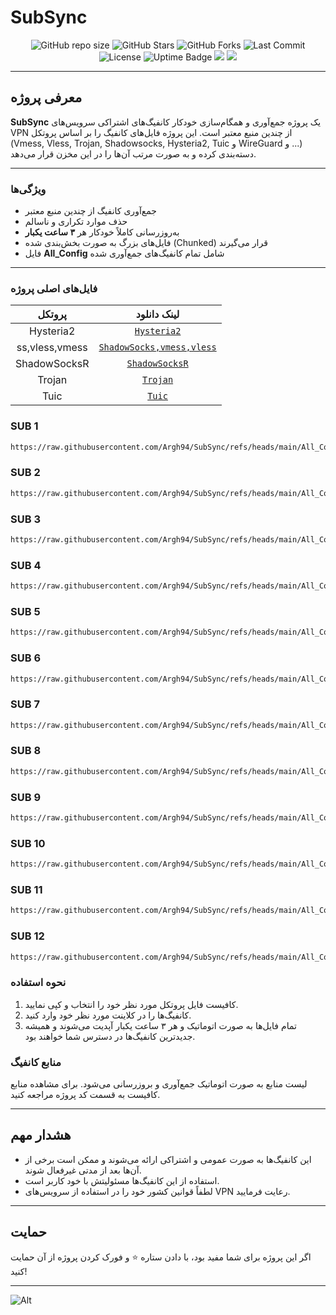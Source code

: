 # SubSync

<div align="center">
  <img src="https://img.shields.io/github/repo-size/Argh94/SubSync" alt="GitHub repo size">
  <img src="https://img.shields.io/github/stars/Argh94/SubSync?style=social" alt="GitHub Stars">
  <img src="https://img.shields.io/github/forks/Argh94/SubSync?style=social" alt="GitHub Forks">
  <img src="https://img.shields.io/github/last-commit/Argh94/SubSync" alt="Last Commit">
  <img src="https://img.shields.io/github/license/Argh94/SubSync" alt="License">
  <img src="https://img.shields.io/badge/Uptime-99.9%2525-brightgreen" alt="Uptime Badge">
  <img src="https://img.shields.io/badge/Updated_Every_3_Hours-passing-success">
  <img src="./list/total.svg">
  
</div>

---

## معرفی پروژه

**SubSync** یک پروژه جمع‌آوری و همگام‌سازی خودکار کانفیگ‌های اشتراکی سرویس‌های VPN از چندین منبع معتبر است. این پروژه فایل‌های کانفیگ را بر اساس پروتکل (Vmess, Vless, Trojan, Shadowsocks, Hysteria2, Tuic و WireGuard و ...) دسته‌بندی کرده و به صورت مرتب آن‌ها را در این مخزن قرار می‌دهد.

---

### ویژگی‌ها

- جمع‌آوری کانفیگ از چندین منبع معتبر
- حذف موارد تکراری و ناسالم
- به‌روزرسانی کاملاً خودکار هر **۳ ساعت یکبار**
- فایل‌های بزرگ به صورت بخش‌بندی شده (Chunked) قرار می‌گیرند
- فایل **All_Config** شامل تمام کانفیگ‌های جمع‌آوری شده

---

### فایل‌های اصلی پروژه


<div align="center">
  
| پروتکل | لینک دانلود |
|:-------:|:------------:|
| Hysteria2 | [`Hysteria2`](https://raw.githubusercontent.com/Argh94/SubSync/refs/heads/main/Hysteria2.txt) |
| ss,vless,vmess | [`ShadowSocks,vmess,vless`](https://raw.githubusercontent.com/Argh94/SubSync/refs/heads/main/ShadowSocks.txt) |
| ShadowSocksR | [`ShadowSocksR`](https://raw.githubusercontent.com/Argh94/SubSync/refs/heads/main/ShadowsocksR.txt) |
| Trojan | [`Trojan`](https://raw.githubusercontent.com/Argh94/SubSync/refs/heads/main/Trojan.txt) |
| Tuic | [`Tuic`](https://raw.githubusercontent.com/Argh94/SubSync/refs/heads/main/Tuic.txt) |
</div>


### SUB 1
```bash
https://raw.githubusercontent.com/Argh94/SubSync/refs/heads/main/All_Config_part1.txt
```
### SUB 2
```bash
https://raw.githubusercontent.com/Argh94/SubSync/refs/heads/main/All_Config_part2.txt
```
### SUB 3
```bash
https://raw.githubusercontent.com/Argh94/SubSync/refs/heads/main/All_Config_part3.txt
```
### SUB 4
```bash
https://raw.githubusercontent.com/Argh94/SubSync/refs/heads/main/All_Config_part4.txt
```
### SUB 5
```bash
https://raw.githubusercontent.com/Argh94/SubSync/refs/heads/main/All_Config_part5.txt
```
### SUB 6
```bash
https://raw.githubusercontent.com/Argh94/SubSync/refs/heads/main/All_Config_part6.txt
```
### SUB 7
```bash
https://raw.githubusercontent.com/Argh94/SubSync/refs/heads/main/All_Config_part7.txt
```
### SUB 8
```bash
https://raw.githubusercontent.com/Argh94/SubSync/refs/heads/main/All_Config_part8.txt
```
### SUB 9
```bash
https://raw.githubusercontent.com/Argh94/SubSync/refs/heads/main/All_Config_part9.txt
```
### SUB 10
```bash
https://raw.githubusercontent.com/Argh94/SubSync/refs/heads/main/All_Config_part10.txt
```
### SUB 11
```bash
https://raw.githubusercontent.com/Argh94/SubSync/refs/heads/main/All_Config_part11.txt
```
### SUB 12
```bash
https://raw.githubusercontent.com/Argh94/SubSync/refs/heads/main/All_Config_part12.txt
```


### نحوه استفاده

1. کافیست فایل پروتکل مورد نظر خود را انتخاب و کپی نمایید.
2. کانفیگ‌ها را در کلاینت مورد نظر خود وارد کنید.
3. تمام فایل‌ها به صورت اتوماتیک و هر ۳ ساعت یکبار آپدیت می‌شوند و همیشه جدیدترین کانفیگ‌ها در دسترس شما خواهند بود.

### منابع کانفیگ

لیست منابع به صورت اتوماتیک جمع‌آوری و بروزرسانی می‌شود. برای مشاهده منابع کافیست به قسمت کد پروژه مراجعه کنید.

---

## هشدار مهم

- این کانفیگ‌ها به صورت عمومی و اشتراکی ارائه می‌شوند و ممکن است برخی از آن‌ها بعد از مدتی غیرفعال شوند.
- استفاده از این کانفیگ‌ها مسئولیتش با خود کاربر است.
- لطفاً قوانین کشور خود را در استفاده از سرویس‌های VPN رعایت فرمایید.

---

## حمایت

اگر این پروژه برای شما مفید بود، با دادن ستاره ⭐ و فورک کردن پروژه از آن حمایت کنید!

---
![Alt](https://repobeats.axiom.co/api/embed/01f0c01d630c84c07382f2699b417672aa0bb46a.svg "Repobeats analytics image")
